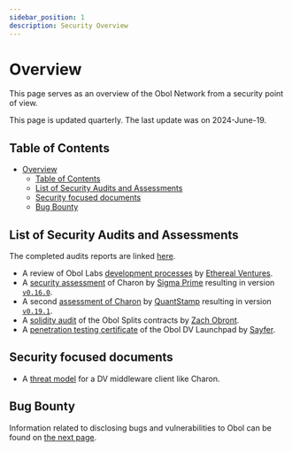 ```yaml
---
sidebar_position: 1
description: Security Overview
---
```


# Overview

This page serves as an overview of the Obol Network from a security point of view.

This page is updated quarterly. The last update was on 2024-June-19.

## Table of Contents

* [Overview](overview.md#overview)
  * [Table of Contents](overview.md#table-of-contents)
  * [List of Security Audits and Assessments](overview.md#list-of-security-audits-and-assessments)
  * [Security focused documents](overview.md#security-focused-documents)
  * [Bug Bounty](overview.md#bug-bounty)

## List of Security Audits and Assessments

The completed audits reports are linked [here](https://github.com/ObolNetwork/obol-security/tree/main/audits).

* A review of Obol Labs [development processes](https://github.com/ObolNetwork/obol-docs/blob/main/versioned_docs/version-v1.1.1/sec/ev-assessment/README.md) by [Ethereal Ventures](https://www.etherealventures.com/).
* A [security assessment](https://github.com/ObolNetwork/obol-security/blob/f9d7b0ad0bb8897f74ccb34cd4bd83012ad1d2b5/audits/Sigma_Prime_Obol_Network_Charon_Security_Assessment_Report_v2_1.pdf) of Charon by [Sigma Prime](https://sigmaprime.io/) resulting in version [`v0.16.0`](https://github.com/ObolNetwork/charon/releases/tag/v0.16.0).
* A second [assessment of Charon](https://obol.tech/charon_quantstamp_assessment.pdf) by [QuantStamp](https://quantstamp.com/) resulting in version [`v0.19.1`](https://github.com/ObolNetwork/charon/releases/tag/v0.19.1).
* A [solidity audit](https://github.com/ObolNetwork/obol-docs/blob/main/versioned_docs/version-v1.1.1/sec/smart_contract_audit/README.md) of the Obol Splits contracts by [Zach Obront](https://zachobront.com/).
* A [penetration testing certificate](https://github.com/ObolNetwork/obol-security/blob/main/audits/Sayfer_2024-03_Penetration_Testing_CFD.pdf) of the Obol DV Launchpad by [Sayfer](https://sayfer.io/).

## Security focused documents

* A [threat model](https://github.com/ObolNetwork/obol-docs/blob/main/versioned_docs/version-v1.1.1/sec/threat_model/README.md) for a DV middleware client like Charon.

## Bug Bounty

Information related to disclosing bugs and vulnerabilities to Obol can be found on [the next page](bug-bounty.md).
